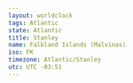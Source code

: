 ```yaml
---
layout: worldclock
tags: Atlantic
state: Atlantic
title: Stanley
name: Falkland Islands (Malvinas)
iso: FK
timezone: Atlantic/Stanley
utc: UTC -03:51
---
```


